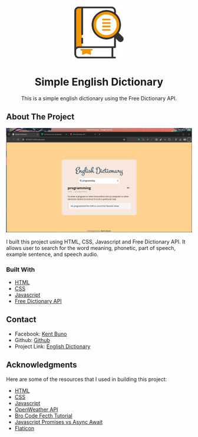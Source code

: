 <div align="center">
  <a href="https://bunokent.github.io/english-dictionary/">
    <img src="./images/dictionary.png" alt="Logo" width="150" height="150">
  </a>
  <h1 align="center">Simple English Dictionary</h1>
  <p align="center">
  This is a simple english dictionary using the Free Dictionary API.
  </p>
</div>

## About The Project

[![English Dictionary][product-screenshot]](https://bunokent.github.io/english-dictionary/)

I built this project using HTML, CSS, Javascript and Free Dictionary API. It allows user to search for the word meaning, phonetic, part of speech, example sentence, and speech audio.

### Built With

- [HTML](https://developer.mozilla.org/en-US/docs/Web/HTML)
- [CSS](https://developer.mozilla.org/en-US/docs/Web/CSS)
- [Javascript](https://developer.mozilla.org/en-US/docs/Web/JavaScript)
- [Free Dictionary API](https://dictionaryapi.dev/)

## Contact

- Facebook: [Kent Buno](https://www.facebook.com/kent.buno)
- Github: [Github](https://github.com/bunokent)
- Project Link: [English Dictionary](https://bunokent.github.io/english-dictionary/)

## Acknowledgments

Here are some of the resources that I used in building this project:

- [HTML](https://developer.mozilla.org/en-US/docs/Web/HTML)
- [CSS](https://developer.mozilla.org/en-US/docs/Web/CSS)
- [Javascript](https://developer.mozilla.org/en-US/docs/Web/JavaScript)
- [OpenWeather API](https://openweathermap.org/api)
- [Bro Code Fecth Tutorial](https://www.youtube.com/watch?v=37vxWr0WgQk&t=656s)
- [Javascript Promises vs Async Await](https://www.youtube.com/watch?v=li7FzDHYZpc)
- [Flaticon](https://www.flaticon.com/free-icons/dictionary)

[product-screenshot]: ./images/web_screenshot.png
